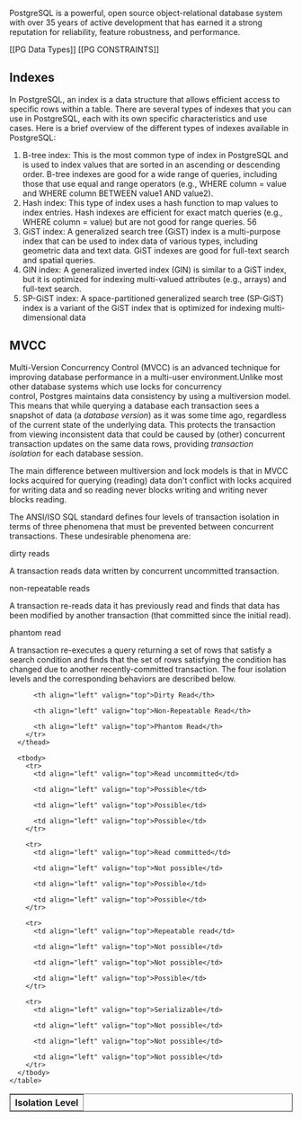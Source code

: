 

PostgreSQL is a powerful, open source object-relational database system with over 35 years of active development that has earned it a strong reputation for reliability, feature robustness, and performance.

[[PG Data Types]]
[[PG CONSTRAINTS]]


## Indexes
In PostgreSQL, an index is a data structure that allows efficient access to specific rows within a table. There are several types of indexes that you can use in PostgreSQL, each with its own specific characteristics and use cases. Here is a brief overview of the different types of indexes available in PostgreSQL: 
1. B-tree index: This is the most common type of index in PostgreSQL and is used to index values that are sorted in an ascending or descending order. B-tree indexes are good for a wide range of queries, including those that use equal and range operators (e.g., WHERE column = value and WHERE column BETWEEN value1 AND value2). 
2. Hash index: This type of index uses a hash function to map values to index entries. Hash indexes are efficient for exact match queries (e.g., WHERE column = value) but are not good for range queries. 56 
3. GiST index: A generalized search tree (GiST) index is a multi-purpose index that can be used to index data of various types, including geometric data and text data. GiST indexes are good for full-text search and spatial queries. 
4. GIN index: A generalized inverted index (GIN) is similar to a GiST index, but it is optimized for indexing multi-valued attributes (e.g., arrays) and full-text search. 
5. SP-GiST index: A space-partitioned generalized search tree (SP-GiST) index is a variant of the GiST index that is optimized for indexing multi-dimensional data
## MVCC
Multi-Version Concurrency Control (MVCC) is an advanced technique for improving database performance in a multi-user environment.Unlike most other database systems which use locks for concurrency control, Postgres maintains data consistency by using a multiversion model. This means that while querying a database each transaction sees a snapshot of data (a _database version_) as it was some time ago, regardless of the current state of the underlying data. This protects the transaction from viewing inconsistent data that could be caused by (other) concurrent transaction updates on the same data rows, providing _transaction isolation_ for each database session.

The main difference between multiversion and lock models is that in MVCC locks acquired for querying (reading) data don't conflict with locks acquired for writing data and so reading never blocks writing and writing never blocks reading.

The ANSI/ISO SQL standard defines four levels of transaction isolation in terms of three phenomena that must be prevented between concurrent transactions. These undesirable phenomena are:

dirty reads

A transaction reads data written by concurrent uncommitted transaction.

non-repeatable reads

A transaction re-reads data it has previously read and finds that data has been modified by another transaction (that committed since the initial read).

phantom read

A transaction re-executes a query returning a set of rows that satisfy a search condition and finds that the set of rows satisfying the condition has changed due to another recently-committed transaction.
The four isolation levels and the corresponding behaviors are described below.
<table border="1" class="CALSTABLE">
      <thead>
        <tr>
          <th align="left" valign="top">Isolation Level</th>

          <th align="left" valign="top">Dirty Read</th>

          <th align="left" valign="top">Non-Repeatable Read</th>

          <th align="left" valign="top">Phantom Read</th>
        </tr>
      </thead>

      <tbody>
        <tr>
          <td align="left" valign="top">Read uncommitted</td>

          <td align="left" valign="top">Possible</td>

          <td align="left" valign="top">Possible</td>

          <td align="left" valign="top">Possible</td>
        </tr>

        <tr>
          <td align="left" valign="top">Read committed</td>

          <td align="left" valign="top">Not possible</td>

          <td align="left" valign="top">Possible</td>

          <td align="left" valign="top">Possible</td>
        </tr>

        <tr>
          <td align="left" valign="top">Repeatable read</td>

          <td align="left" valign="top">Not possible</td>

          <td align="left" valign="top">Not possible</td>

          <td align="left" valign="top">Possible</td>
        </tr>

        <tr>
          <td align="left" valign="top">Serializable</td>

          <td align="left" valign="top">Not possible</td>

          <td align="left" valign="top">Not possible</td>

          <td align="left" valign="top">Not possible</td>
        </tr>
      </tbody>
    </table>
